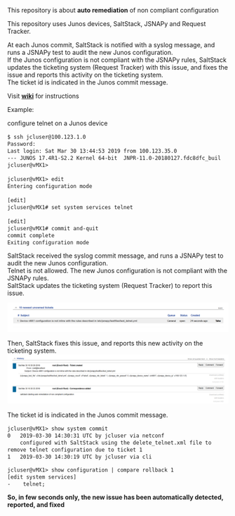 This repository is about **auto remediation** of non compliant configuration  

This repository uses Junos devices, SaltStack, JSNAPy and Request Tracker.  

At each Junos commit, SaltStack is notified with a syslog message, and runs a JSNAPy test to audit the new Junos configuration.  
If the Junos configuration is not compliant with the JSNAPy rules, SaltStack updates the ticketing system (Request Tracker) with this issue, and fixes the issue and reports this activity on the ticketing system.  
The ticket id is indicated in the Junos commit message.  

Visit [**wiki**](https://github.com/ksator/auto_remediation_of_non_compliant_configuration/wiki) for instructions  
  
Example: 

configure telnet on a Junos device
```
$ ssh jcluser@100.123.1.0
Password:
Last login: Sat Mar 30 13:44:53 2019 from 100.123.35.0
--- JUNOS 17.4R1-S2.2 Kernel 64-bit  JNPR-11.0-20180127.fdc8dfc_buil
jcluser@vMX1>

jcluser@vMX1> edit
Entering configuration mode

[edit]
jcluser@vMX1# set system services telnet

[edit]
jcluser@vMX1# commit and-quit
commit complete
Exiting configuration mode
```

SaltStack received the syslog commit message, and runs a JSNAPy test to audit the new Junos configuration.  
Telnet is not allowed. The new Junos configuration is not compliant with the JSNAPy rules.  
SaltStack updates the ticketing system (Request Tracker) to report this issue.  

![RT-new-ticket.png](RT-new-ticket.png)  

Then, SaltStack fixes this issue, and reports this new activity on the ticketing system.   
![RT-ticket-update.png](RT-ticket-update.png)  

The ticket id is indicated in the Junos commit message.  

```
jcluser@vMX1> show system commit
0   2019-03-30 14:30:31 UTC by jcluser via netconf
    configured with SaltStack using the delete_telnet.xml file to remove telnet configuration due to ticket 1
1   2019-03-30 14:30:19 UTC by jcluser via cli
```
```
jcluser@vMX1> show configuration | compare rollback 1
[edit system services]
-    telnet;
```

**So, in few seconds only, the new issue has been automatically detected, reported, and fixed**  

